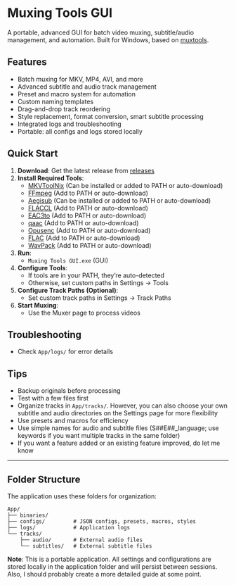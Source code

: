 # Muxing Tools GUI

A portable, advanced GUI for batch video muxing, subtitle/audio management, and automation. Built for Windows, based on [muxtools](https://github.com/Jaded-Encoding-Thaumaturgy/muxtools).

## Features

- Batch muxing for MKV, MP4, AVI, and more
- Advanced subtitle and audio track management
- Preset and macro system for automation
- Custom naming templates
- Drag-and-drop track reordering
- Style replacement, format conversion, smart subtitle processing
- Integrated logs and troubleshooting
- Portable: all configs and logs stored locally

## Quick Start

1. **Download**: Get the latest release from [releases](https://github.com/Anonymous327/muxing-tools-gui/releases)
2. **Install Required Tools**:
   - [MKVToolNix](https://mkvtoolnix.download/) (Can be installed or added to PATH or auto-download)
   - [FFmpeg](https://ffmpeg.org/) (Add to PATH or auto-download)
   - [Aegisub](https://aegisub.org/) (Can be installed or added to PATH or auto-download)
   - [FLACCL](https://github.com/gchudov/cuetools.net/releases/download/v2.2.6/CUETools_2.2.6.zip) (Add to PATH or auto-download)
   - [EAC3to](https://files.catbox.moe/hn9oms.7z) (Add to PATH or auto-download)
   - [qaac](https://pomf2.lain.la/f/u8yyfyed.7z) (Add to PATH or auto-download)
   - [Opusenc](https://www.rarewares.org/files/opus/opus-tools%200.2-34-g98f3ddc-x64.zip) (Add to PATH or auto-download)
   - [FLAC](https://github.com/xiph/flac/releases/download/1.5.0/flac-1.5.0-win.zip) (Add to PATH or auto-download)
   - [WavPack](https://github.com/dbry/WavPack/releases/download/5.8.1/wavpack-5.8.0-x64.zip) (Add to PATH or auto-download)
3. **Run**:
   - `Muxing Tools GUI.exe` (GUI)
4. **Configure Tools**:
   - If tools are in your PATH, they’re auto-detected
   - Otherwise, set custom paths in Settings → Tools
5. **Configure Track Paths (Optional)**:
   - Set custom track paths in Settings → Track Paths
6. **Start Muxing**:
   - Use the Muxer page to process videos

## Troubleshooting

- Check `App/logs/` for error details

## Tips

- Backup originals before processing
- Test with a few files first
- Organize tracks in `App/tracks/`. However, you can also choose your own subtitle and audio directories on the Settings page for more flexibility
- Use presets and macros for efficiency
- Use simple names for audio and subtitle files (S##E##_language; use keywords if you want multiple tracks in the same folder)
- If you want a feature added or an existing feature improved, do let me know

---

## Folder Structure

The application uses these folders for organization:

```
App/
├── binaries/
├── configs/         # JSON configs, presets, macros, styles
├── logs/            # Application logs
└── tracks/
    ├── audio/       # External audio files
    └── subtitles/   # External subtitle files
```

**Note**: This is a portable application. All settings and configurations are stored locally in the application folder and will persist between sessions. Also, I should probably create a more detailed guide at some point.
